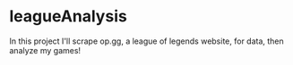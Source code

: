 # leagueAnalysis
In this project I'll scrape op.gg, a league of legends website, for data, then analyze my games!

